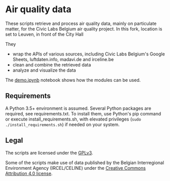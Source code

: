 # Air quality data

These scripts retrieve and process air quality data, mainly on particulate
matter, for the Civic Labs Belgium air quality project. 
In this fork, location is set to Leuven, in front of the City Hall

They
* wrap the APIs of various sources, including Civic Labs Belgium's Google
Sheets, luftdaten.info, madavi.de and irceline.be
* clean and combine the retrieved data
* analyze and visualize the data

The [demo.ipynb](https://github.com/dr-1/airqdata/blob/master/demo.ipynb)
notebook shows how the modules can be used.

## Requirements
A Python 3.5+ environment is assumed. Several Python packages are required, see
requirements.txt. To install them, use Python's pip command or execute
install_requirements.sh, with elevated privileges
(`sudo ./install_requirements.sh`) if needed on your system.

## Legal
The scripts are licensed under the
[GPLv3](https://www.gnu.org/licenses/gpl-3.0.html).

Some of the scripts make use of data published by the Belgian Interregional
Environment Agency (IRCEL/CELINE) under the [Creative Commons Attribution 4.0
license](https://creativecommons.org/licenses/by/4.0/).
